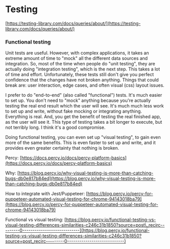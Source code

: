# Testing

[https://testing-library.com/docs/queries/about/](https://testing-library.com/docs/queries/about/)







### Functional testing

Unit tests are useful. However, with complex applications, it takes an extreme amount of time to "mock" all the different data sources and integration. So, most of the time when people do "unit testing", they are actually doing "integration testing", which is the next step. This takes a lot of time and effort. Unfortunately, these tests still don't give you perfect confidence that the changes have not broken anything. Things that could break are: user interaction, edge cases, and often visual \(css\) layout issues. 

I prefer to do "end-to-end" \(also called "functional"\) tests. It's much easier to set up. You don't need to "mock" anything because you're actually testing the real end result which the user will see. It's much much less work to set up and write, without fake mocking or integrating anything. Everything is real. And, you get the benefit of testing the real finished app, as the user will see it. This type of testing takes a bit longer to execute, but not terribly long. I think it's a good compromise.

Doing functional testing, you can even set up "visual testing", to gain even more of the same benefits. This is even faster to set up and write, and it provides even greater certainty that nothing is broken.

Percy: [https://docs.percy.io/docs/percy-platform-basics](https://docs.percy.io/docs/percy-platform-basics)

Why: [https://blog.percy.io/why-visual-testing-is-more-than-catching-bugs-db0e817b84ed](https://blog.percy.io/why-visual-testing-is-more-than-catching-bugs-db0e817b84ed)

How to integrate with Jest/Puppeteer: [https://blog.percy.io/percy-for-puppeteer-automated-visual-testing-for-chrome-94143018ba79](https://blog.percy.io/percy-for-puppeteer-automated-visual-testing-for-chrome-94143018ba79)

Functional vs visual testing: [https://blog.percy.io/functional-testing-vs-visual-testing-differences-similarities-c246c31b1850?source=post\_recirc---------0----------------------------](https://blog.percy.io/functional-testing-vs-visual-testing-differences-similarities-c246c31b1850?source=post_recirc---------0----------------------------)

